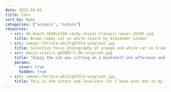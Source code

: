 ```yaml
---
date: 2023-04-01
title: Cats
sort_by: Name
categories: ["animals", "nature"]
resources:
  - src: 4k-beach-3840x2160-sandy-shores-tranquil-waves-26493.jpg
    title: Brown tabby cat on white stairs by Alexander London
  - src: samuel-ferrara-uOi3lg8fGl4-unsplash.jpg
    title: Selective focus photography of orange and white cat on brown table by Amber Kipp
  - src: manja-vitolic-gKXKBY-C-Dk-unsplash.jpg
    title: "Gipsy the Cat was sitting on a bookshelf one afternoon and just stared right at me, kinda saying: “Will you take a picture already?”"
    params:
      cover: true
      hidden: true
  - src: samuel-ferrara-uOi3lg8fGl4-unsplash.jpg
    title: This is the cutest and loveliest cat I have ever met in my life. He is BU BU, a cat with 6 fingers, which is unusual, but in fact, smarter than any cat. He meows every time he sees me, and jumps to my bed and sits with me.
---
```


